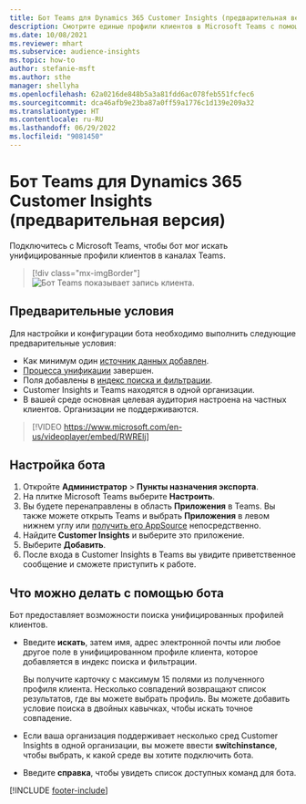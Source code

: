```yaml
---
title: Бот Teams для Dynamics 365 Customer Insights (предварительная версия)
description: Смотрите единые профили клиентов в Microsoft Teams с помощью бота.
ms.date: 10/08/2021
ms.reviewer: mhart
ms.subservice: audience-insights
ms.topic: how-to
author: stefanie-msft
ms.author: sthe
manager: shellyha
ms.openlocfilehash: 62a0216de848b5a3a81fdd6ac078feb551fcfec6
ms.sourcegitcommit: dca46afb9e23ba87a0ff59a1776c1d139e209a32
ms.translationtype: HT
ms.contentlocale: ru-RU
ms.lasthandoff: 06/29/2022
ms.locfileid: "9081450"
---
```

# <a name="teams-bot-for-dynamics-365-customer-insights-preview"></a>Бот Teams для Dynamics 365 Customer Insights (предварительная версия)

Подключитесь с Microsoft Teams, чтобы бот мог искать унифицированные профили клиентов в каналах Teams.

> [!div class="mx-imgBorder"]
> ![Бот Teams показывает запись клиента.](media/teams-bot.png "Бот Teams показывает запись клиента")

## <a name="prerequisites"></a>Предварительные условия

Для настройки и конфигурации бота необходимо выполнить следующие предварительные условия:

- Как минимум один [источник данных добавлен](data-sources.md).
- [Процесса унификации](data-unification.md) завершен.
- Поля добавлены в [индекс поиска и фильтрации](search-filter-index.md).
- Customer Insights и Teams находятся в одной организации.
- В вашей среде основная целевая аудитория настроена на частных клиентов. Организации не поддерживаются.


> [!VIDEO https://www.microsoft.com/en-us/videoplayer/embed/RWRElj]

## <a name="configure-the-bot"></a>Настройка бота

1. Откройте **Администратор** > **Пункты назначения экспорта**.
1. На плитке Microsoft Teams выберите **Настроить**.
1. Вы будете перенаправлены в область **Приложения** в Teams. Вы также можете открыть Teams и выбрать **Приложения** в левом нижнем углу или [получить его AppSource](https://go.microsoft.com/fwlink/?linkid=2124104) непосредственно.
1. Найдите **Customer Insights** и выберите это приложение.
1. Выберите **Добавить**.
1. После входа в Customer Insights в Teams вы увидите приветственное сообщение и сможете приступить к работе.

## <a name="things-you-can-do-with-the-bot"></a>Что можно делать с помощью бота

Бот предоставляет возможности поиска унифицированных профилей клиентов.

- Введите **искать**, затем имя, адрес электронной почты или любое другое поле в унифицированном профиле клиента, которое добавляется в индекс поиска и фильтрации.

  Вы получите карточку с максимум 15 полями из полученного профиля клиента. Несколько совпадений возвращают список результатов, где вы можете выбрать профиль. Вы можете добавить условие поиска в двойных кавычках, чтобы искать точное совпадение.

- Если ваша организация поддерживает несколько сред Customer Insights в одной организации, вы можете ввести **switchinstance**, чтобы выбрать, к какой среде вы хотите подключить бота.

- Введите **справка**, чтобы увидеть список доступных команд для бота.  


[!INCLUDE [footer-include](includes/footer-banner.md)]
